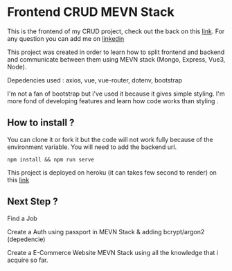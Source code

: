 # Frontend CRUD MEVN Stack

This is the frontend of my CRUD project, check out the back on this [link](https://github.com/TLNguyen-Paris/back_mevn_crud). For any question you can add me on [linkedin](https://www.linkedin.com/in/thanh-nguyen-paris/)

This project was created in order to learn how to split frontend and backend and communicate between them using MEVN stack (Mongo, Express, Vue3, Node).

Depedencies used : axios, vue, vue-router, dotenv, bootstrap

I'm not a fan of bootstrap but i've used it because it gives simple styling. I'm more fond of developing features and learn how code works than styling .


## How to install ? 

You can clone it or fork it but the code will not work fully because of the environment variable. You will need to add the backend url.

```
npm install && npm run serve
```

This project is deployed on heroku (it can takes few second to render) on this [link](https://vue-crud-thanh.herokuapp.com/)

## Next Step ?
Find a Job

Create a Auth using passport in MEVN Stack & adding bcrypt/argon2 (depedencie)

Create a E-Commerce Website MEVN Stack using all the knowledge that i acquire so far.
